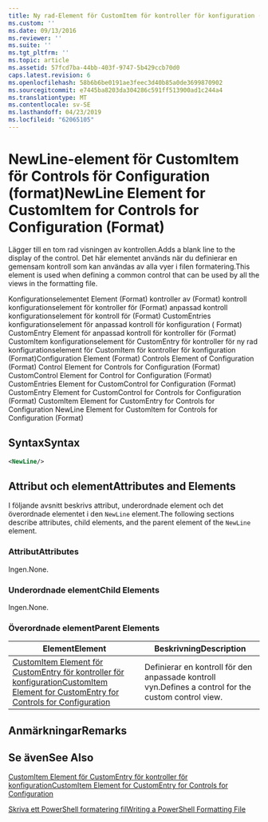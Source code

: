 ```yaml
---
title: Ny rad-Element för CustomItem för kontroller för konfiguration (Format) | Microsoft Docs
ms.custom: ''
ms.date: 09/13/2016
ms.reviewer: ''
ms.suite: ''
ms.tgt_pltfrm: ''
ms.topic: article
ms.assetid: 57fcd7ba-44bb-403f-9747-5b429ccb70d0
caps.latest.revision: 6
ms.openlocfilehash: 58b6b6be0191ae3feec3d40b85a0de3699870902
ms.sourcegitcommit: e7445ba8203da304286c591ff513900ad1c244a4
ms.translationtype: MT
ms.contentlocale: sv-SE
ms.lasthandoff: 04/23/2019
ms.locfileid: "62065105"
---
```

# <a name="newline-element-for-customitem-for-controls-for-configuration-format"></a><span data-ttu-id="1f1af-102">NewLine-element för CustomItem för Controls för Configuration (format)</span><span class="sxs-lookup"><span data-stu-id="1f1af-102">NewLine Element for CustomItem for Controls for Configuration (Format)</span></span>

<span data-ttu-id="1f1af-103">Lägger till en tom rad visningen av kontrollen.</span><span class="sxs-lookup"><span data-stu-id="1f1af-103">Adds a blank line to the display of the control.</span></span> <span data-ttu-id="1f1af-104">Det här elementet används när du definierar en gemensam kontroll som kan användas av alla vyer i filen formatering.</span><span class="sxs-lookup"><span data-stu-id="1f1af-104">This element is used when defining a common control that can be used by all the views in the formatting file.</span></span>

<span data-ttu-id="1f1af-105">Konfigurationselementet Element (Format) kontroller av (Format) kontroll konfigurationselement för kontroller för (Format) anpassad kontroll konfigurationselement för kontroll för (Format) CustomEntries konfigurationselement för anpassad kontroll för konfiguration ( Format) CustomEntry Element för anpassad kontroll för kontroller för (Format) CustomItem konfigurationselement för CustomEntry för kontroller för ny rad konfigurationselement för CustomItem för kontroller för konfiguration (Format)</span><span class="sxs-lookup"><span data-stu-id="1f1af-105">Configuration Element (Format) Controls Element of Configuration (Format) Control Element for Controls for Configuration (Format) CustomControl Element for Control for Configuration (Format) CustomEntries Element for CustomControl for Configuration (Format) CustomEntry Element for CustomControl for Controls for Configuration (Format) CustomItem Element for CustomEntry for Controls for Configuration NewLine Element for CustomItem for Controls for Configuration (Format)</span></span>

## <a name="syntax"></a><span data-ttu-id="1f1af-106">Syntax</span><span class="sxs-lookup"><span data-stu-id="1f1af-106">Syntax</span></span>

```xml
<NewLine/>
```

## <a name="attributes-and-elements"></a><span data-ttu-id="1f1af-107">Attribut och element</span><span class="sxs-lookup"><span data-stu-id="1f1af-107">Attributes and Elements</span></span>

<span data-ttu-id="1f1af-108">I följande avsnitt beskrivs attribut, underordnade element och det överordnade elementet i den `NewLine` element.</span><span class="sxs-lookup"><span data-stu-id="1f1af-108">The following sections describe attributes, child elements, and the parent element of the `NewLine` element.</span></span>

### <a name="attributes"></a><span data-ttu-id="1f1af-109">Attribut</span><span class="sxs-lookup"><span data-stu-id="1f1af-109">Attributes</span></span>

<span data-ttu-id="1f1af-110">Ingen.</span><span class="sxs-lookup"><span data-stu-id="1f1af-110">None.</span></span>

### <a name="child-elements"></a><span data-ttu-id="1f1af-111">Underordnade element</span><span class="sxs-lookup"><span data-stu-id="1f1af-111">Child Elements</span></span>

<span data-ttu-id="1f1af-112">Ingen.</span><span class="sxs-lookup"><span data-stu-id="1f1af-112">None.</span></span>

### <a name="parent-elements"></a><span data-ttu-id="1f1af-113">Överordnade element</span><span class="sxs-lookup"><span data-stu-id="1f1af-113">Parent Elements</span></span>

|<span data-ttu-id="1f1af-114">Element</span><span class="sxs-lookup"><span data-stu-id="1f1af-114">Element</span></span>|<span data-ttu-id="1f1af-115">Beskrivning</span><span class="sxs-lookup"><span data-stu-id="1f1af-115">Description</span></span>|
|-------------|-----------------|
|[<span data-ttu-id="1f1af-116">CustomItem Element för CustomEntry för kontroller för konfiguration</span><span class="sxs-lookup"><span data-stu-id="1f1af-116">CustomItem Element for CustomEntry for Controls for Configuration</span></span>](./customitem-element-for-customentry-for-controls-for-configuration-format.md)|<span data-ttu-id="1f1af-117">Definierar en kontroll för den anpassade kontroll vyn.</span><span class="sxs-lookup"><span data-stu-id="1f1af-117">Defines a control for the custom control view.</span></span>|

## <a name="remarks"></a><span data-ttu-id="1f1af-118">Anmärkningar</span><span class="sxs-lookup"><span data-stu-id="1f1af-118">Remarks</span></span>

## <a name="see-also"></a><span data-ttu-id="1f1af-119">Se även</span><span class="sxs-lookup"><span data-stu-id="1f1af-119">See Also</span></span>

[<span data-ttu-id="1f1af-120">CustomItem Element för CustomEntry för kontroller för konfiguration</span><span class="sxs-lookup"><span data-stu-id="1f1af-120">CustomItem Element for CustomEntry for Controls for Configuration</span></span>](./customitem-element-for-customentry-for-controls-for-configuration-format.md)

[<span data-ttu-id="1f1af-121">Skriva ett PowerShell formatering fil</span><span class="sxs-lookup"><span data-stu-id="1f1af-121">Writing a PowerShell Formatting File</span></span>](./writing-a-powershell-formatting-file.md)

